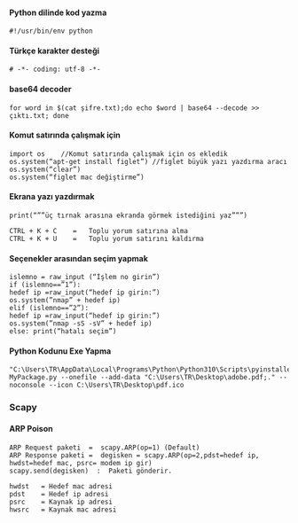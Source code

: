 #### Python dilinde kod yazma
    #!/usr/bin/env python
#### Türkçe karakter desteği
    # -*- coding: utf-8 -*-
#### base64 decoder
    for word in $(cat şifre.txt);do echo $word | base64 --decode >> çıktı.txt; done
#### Komut satırında çalışmak için
    import os  	 //Komut satırında çalışmak için os ekledik
    os.system(“apt-get install figlet”)	//figlet büyük yazı yazdırma aracı
    os.system(“clear”)
    os.system(“figlet mac değiştirme”)
#### Ekrana yazı yazdırmak
    print(“””üç tırnak arasına ekranda görmek istediğini yaz”””)
    
    CTRL + K + C	=	Toplu yorum satırına alma
    CTRL + K + U	=	Toplu yorum satırını kaldırma
#### Seçenekler arasından seçim yapmak
    islemno = raw_input (“İşlem no girin”)
    if (islemno==”1”):
    hedef ip =raw_input(“hedef ip girin:”)
    os.system(”nmap” + hedef ip)
    elif (islemno==”2”):
    hedef ip =raw_input(“hedef ip girin:”)
    os.system(”nmap -sS -sV” + hedef ip)
    else: print(“hatalı seçim”)

#### Python Kodunu Exe Yapma
    "C:\Users\TR\AppData\Local\Programs\Python\Python310\Scripts\pyinstaller.exe" MyPackage.py --onefile --add-data "C:\Users\TR\Desktop\adobe.pdf;." --noconsole --icon C:\Users\TR\Desktop\pdf.ico

### Scapy
#### ARP Poison
    ARP Request paketi	=  scapy.ARP(op=1) (Default)
    ARP Response paketi	=  degisken = scapy.ARP(op=2,pdst=hedef ip, hwdst=hedef mac, psrc= modem ip gir)
    scapy.send(degisken)  :  Paketi gönderir.
    
    hwdst	= Hedef mac adresi
    pdst	= Hedef ip adresi
    psrc	= Kaynak ip adresi
    hwsrc	= Kaynak mac adresi


